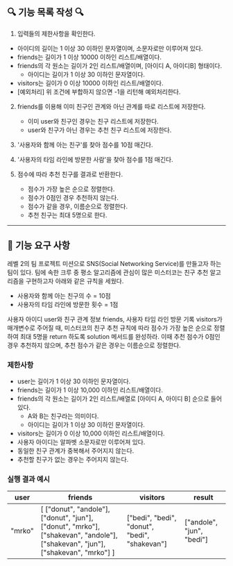 ## 🔍 기능 목록 작성 🔍  

1. 입력들의 제한사항을 확인한다.
  - 아이디의 길이는 1 이상 30 이하인 문자열이며, 소문자로만 이루어져 있다.
  - friends는 길이가 1 이상 10000 이하인 리스트/배열이다.
  - friends의 각 원소는 길이가 2인 리스트/배열이며, [아이디 A, 아이디B] 형태이다.
    - 아이디는 길이가 1 이상 30 이하인 문자열이다.
  - visitors는 길이가 0 이상 10000 이하인 리스트/배열이다.
  - [예외처리] 위 조건에 부합하지 않으면 -1을 리턴해 예외처리한다.

2. friends를 이용해 이미 친구인 관계와 아닌 관계를 따로 리스트에 저장한다.
    - 이미 user와 친구인 경우는 친구 리스트에 저장한다.
    - user와 친구가 아닌 경우는 추천 친구 리스트에 저장한다.  

3. '사용자와 함께 아는 친구'를 찾아 점수를 10점 매긴다.  

4. '사용자의 타임 라인에 방문한 사람'을 찾아 점수를 1점 매긴다.  

5. 점수에 따라 추천 친구를 결과로 반환한다.
    - 점수가 가장 높은 순으로 정렬한다.
    - 점수가 0점인 경우 추천하지 않는다.
    - 점수가 같을 경우, 이름순으로 정렬한다.
    - 추천 친구는 최대 5명으로 한다.  

---

## 🚀 기능 요구 사항

레벨 2의 팀 프로젝트 미션으로 SNS(Social Networking Service)를 만들고자 하는 팀이 있다. 팀에 속한 크루 중 평소 알고리즘에 관심이 많은 미스터코는 친구 추천 알고리즘을 구현하고자 아래와 같은 규칙을 세웠다.

- 사용자와 함께 아는 친구의 수 = 10점 
- 사용자의 타임 라인에 방문한 횟수 = 1점

사용자 아이디 user와 친구 관계 정보 friends, 사용자 타임 라인 방문 기록 visitors가 매개변수로 주어질 때, 미스터코의 친구 추천 규칙에 따라 점수가 가장 높은 순으로 정렬하여 최대 5명을 return 하도록 solution 메서드를 완성하라. 이때 추천 점수가 0점인 경우 추천하지 않으며, 추천 점수가 같은 경우는 이름순으로 정렬한다.

### 제한사항

- user는 길이가 1 이상 30 이하인 문자열이다.
- friends는 길이가 1 이상 10,000 이하인 리스트/배열이다.
- friends의 각 원소는 길이가 2인 리스트/배열로 [아이디 A, 아이디 B] 순으로 들어있다.
  - A와 B는 친구라는 의미이다.
  - 아이디는 길이가 1 이상 30 이하인 문자열이다.
- visitors는 길이가 0 이상 10,000 이하인 리스트/배열이다.
- 사용자 아이디는 알파벳 소문자로만 이루어져 있다.
- 동일한 친구 관계가 중복해서 주어지지 않는다.
- 추천할 친구가 없는 경우는 주어지지 않는다.

### 실행 결과 예시

| user | friends | visitors | result |
| --- | --- | --- | --- |
| "mrko" | [ ["donut", "andole"], ["donut", "jun"], ["donut", "mrko"], ["shakevan", "andole"], ["shakevan", "jun"], ["shakevan", "mrko"] ] | ["bedi", "bedi", "donut", "bedi", "shakevan"] | ["andole", "jun", "bedi"] |

